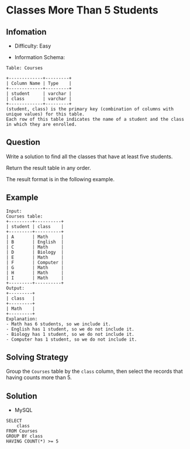 # Classes More Than 5 Students

## Infomation

* Difficulty: Easy

* Information Schema:

```
Table: Courses

+-------------+---------+
| Column Name | Type    |
+-------------+---------+
| student     | varchar |
| class       | varchar |
+-------------+---------+
(student, class) is the primary key (combination of columns with unique values) for this table.
Each row of this table indicates the name of a student and the class in which they are enrolled.
```

## Question

Write a solution to find all the classes that have at least five students.

Return the result table in any order.

The result format is in the following example.

## Example

```
Input: 
Courses table:
+---------+----------+
| student | class    |
+---------+----------+
| A       | Math     |
| B       | English  |
| C       | Math     |
| D       | Biology  |
| E       | Math     |
| F       | Computer |
| G       | Math     |
| H       | Math     |
| I       | Math     |
+---------+----------+
Output: 
+---------+
| class   |
+---------+
| Math    |
+---------+
Explanation: 
- Math has 6 students, so we include it.
- English has 1 student, so we do not include it.
- Biology has 1 student, so we do not include it.
- Computer has 1 student, so we do not include it.
```

## Solving Strategy

Group the `Courses` table by the `class` column, then select the records that having counts more than 5.

## Solution

* MySQL

```
SELECT
    class
FROM Courses
GROUP BY class
HAVING COUNT(*) >= 5
```
